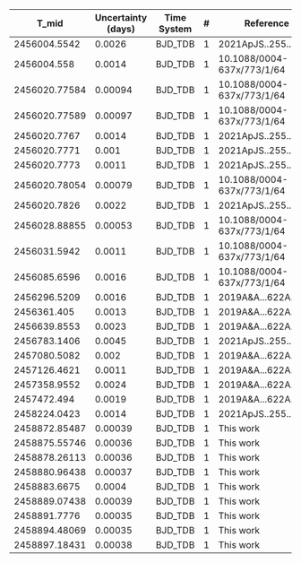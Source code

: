 |T_mid|Uncertainty (days)           |Time System|#                                            |Reference                           |
|-----|-----------------------------|-----------|---------------------------------------------|------------------------------------|
|2456004.5542|0.0026                       |BJD_TDB    |1                                            |2021ApJS..255...15W                 |
|2456004.558|0.0014                       |BJD_TDB    |1                                            |10.1088/0004-637x/773/1/64          |
|2456020.77584|0.00094                      |BJD_TDB    |1                                            |10.1088/0004-637x/773/1/64          |
|2456020.77589|0.00097                      |BJD_TDB    |1                                            |10.1088/0004-637x/773/1/64          |
|2456020.7767|0.0014                       |BJD_TDB    |1                                            |2021ApJS..255...15W                 |
|2456020.7771|0.001                        |BJD_TDB    |1                                            |2021ApJS..255...15W                 |
|2456020.7773|0.0011                       |BJD_TDB    |1                                            |2021ApJS..255...15W                 |
|2456020.78054|0.00079                      |BJD_TDB    |1                                            |10.1088/0004-637x/773/1/64          |
|2456020.7826|0.0022                       |BJD_TDB    |1                                            |2021ApJS..255...15W                 |
|2456028.88855|0.00053                      |BJD_TDB    |1                                            |10.1088/0004-637x/773/1/64          |
|2456031.5942|0.0011                       |BJD_TDB    |1                                            |10.1088/0004-637x/773/1/64          |
|2456085.6596|0.0016                       |BJD_TDB    |1                                            |10.1088/0004-637x/773/1/64          |
|2456296.5209|0.0016                       |BJD_TDB    |1                                            |2019A&A...622A..81M                 |
|2456361.405|0.0013                       |BJD_TDB    |1                                            |2019A&A...622A..81M                 |
|2456639.8553|0.0023                       |BJD_TDB    |1                                            |2019A&A...622A..81M                 |
|2456783.1406|0.0045                       |BJD_TDB    |1                                            |2021ApJS..255...15W                 |
|2457080.5082|0.002                        |BJD_TDB    |1                                            |2019A&A...622A..81M                 |
|2457126.4621|0.0011                       |BJD_TDB    |1                                            |2019A&A...622A..81M                 |
|2457358.9552|0.0024                       |BJD_TDB    |1                                            |2019A&A...622A..81M                 |
|2457472.494|0.0019                       |BJD_TDB    |1                                            |2019A&A...622A..81M                 |
|2458224.0423|0.0014                       |BJD_TDB    |1                                            |2021ApJS..255...15W                 |
|2458872.85487|0.00039                      |BJD_TDB    |1                                            |This work                           |
|2458875.55746|0.00036                      |BJD_TDB    |1                                            |This work                           |
|2458878.26113|0.00036                      |BJD_TDB    |1                                            |This work                           |
|2458880.96438|0.00037                      |BJD_TDB    |1                                            |This work                           |
|2458883.6675|0.0004                       |BJD_TDB    |1                                            |This work                           |
|2458889.07438|0.00039                      |BJD_TDB    |1                                            |This work                           |
|2458891.7776|0.00035                      |BJD_TDB    |1                                            |This work                           |
|2458894.48069|0.00035                      |BJD_TDB    |1                                            |This work                           |
|2458897.18431|0.00038                      |BJD_TDB    |1                                            |This work                           |
